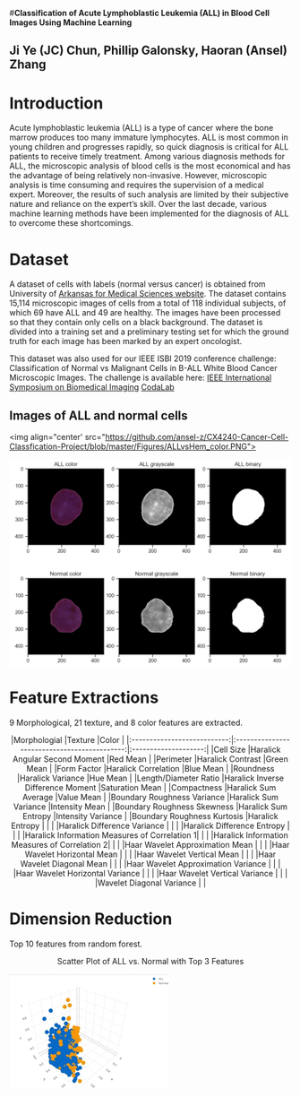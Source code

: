  
#**Classification of Acute Lymphoblastic Leukemia (ALL) in Blood Cell Images Using Machine Learning**
## Ji Ye (JC) Chun, Phillip Galonsky, Haoran (Ansel) Zhang

          
# **Introduction**
Acute lymphoblastic leukemia (ALL) is a type of cancer where the bone marrow produces too many immature lymphocytes. ALL is most common in young children and progresses rapidly, so quick diagnosis is critical for ALL patients to receive timely treatment. Among various diagnosis methods for ALL, the microscopic analysis of blood cells is the most economical and has the advantage of being relatively non-invasive. However, microscopic analysis is time consuming and requires the supervision of a medical expert. Moreover, the results of such analysis are limited by their subjective nature and reliance on the expert’s skill. Over the last decade, various machine learning methods have been implemented for the diagnosis of ALL to overcome these shortcomings. 


# **Dataset**

  A dataset of cells with labels (normal versus cancer) is obtained from University of [Arkansas for Medical Sciences website]( https://app.box.com/s/xeclwwd2xep9ntljtgyptmt4k5wone9n). The dataset contains 15,114 microscopic images of cells from a total of 118 individual subjects, of which 69 have ALL and 49 are healthy. The images have been processed so that they contain only cells on a black background. The dataset is divided into a training set and a preliminary testing set for which the ground truth for each image has been marked by an expert oncologist.
  
  This  dataset  was  also  used  for  our  IEEE  ISBI  2019  conference  challenge: Classification  of Normal vs Malignant Cells in B-ALL White Blood Cancer Microscopic Images. The challenge is available here:
  [IEEE International Symposium on Biomedical Imaging](https://biomedicalimaging.org/2019/challenges/)
  [CodaLab](https://competitions.codalab.org/competitions/20429)

## Images of ALL and normal cells
<img align="center' src="https://github.com/ansel-z/CX4240-Cancer-Cell-Classfication-Project/blob/master/Figures/ALLvsHem_color.PNG">

<img align="center" src="https://github.com/ansel-z/CX4240-Cancer-Cell-Classfication-Project/blob/master/Figures/ALLvsHem.PNG">

# Feature Extractions

 9 Morphological, 21 texture, and 8 color features are extracted.
<br>
<center>
 |Morphologial                 |Texture                                       |Color                 |  
 |:---------------------------:|:--------------------------------------------:|:--------------------:|
 |Cell Size                    |Haralick Angular Second Moment                |Red Mean              |
 |Perimeter                    |Haralick Contrast                             |Green Mean            |
 |Form Factor                  |Haralick Correlation                          |Blue Mean             |
 |Roundness                    |Haralick Variance                             |Hue Mean              |
 |Length/Diameter Ratio        |Haralick Inverse Difference Moment            |Saturation Mean       |
 |Compactness                  |Haralick Sum Average                          |Value Mean            |
 |Boundary Roughness Variance  |Haralick Sum Variance                         |Intensity Mean        |
 |Boundary Roughness Skewness  |Haralick Sum Entropy                          |Intensity Variance    |
 |Boundary Roughness Kurtosis  |Haralick Entropy                              |                      |
 |                             |Haralick Difference Variance                  |                      |
 |                             |Haralick Difference Entropy                   |                      |
 |                             |Haralick Information Measures of Correlation 1|                      |
 |                             |Haralick Information Measures of Correlation 2|                      |
 |                             |Haar Wavelet Approximation Mean               |                      |
 |                             |Haar Wavelet Horizontal Mean                  |                      |
 |                             |Haar Wavelet Vertical Mean                    |                      |
 |                             |Haar Wavelet Diagonal Mean                    |                      |
 |                             |Haar Wavelet Approximation Variance           |                      |
 |                             |Haar Wavelet Horizontal Variance              |                      |
 |                             |Haar Wavelet Vertical Variance                |                      |
 |                             |Wavelet Diagonal Variance                     |                      |
</center>


# Dimension Reduction

Top 10 features from random forest.

<p align="center">
  Scatter Plot of ALL vs. Normal with Top 3 Features
</p>
<img align="center" src="https://github.com/ansel-z/CX4240-Cancer-Cell-Classfication-Project/blob/master/Figures/ALLvsNormalScatter3D.gif">




